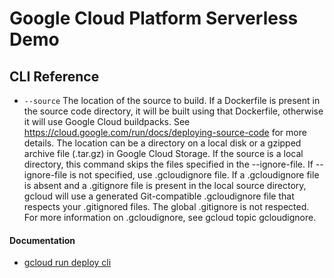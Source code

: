 
# Google Cloud Platform Serverless Demo

## CLI Reference

- `--source`
    The location of the source to build. If a Dockerfile is present in the source code directory, it will be built using that Dockerfile, otherwise it will use Google Cloud buildpacks. See https://cloud.google.com/run/docs/deploying-source-code for more details. The location can be a directory on a local disk or a gzipped archive file (.tar.gz) in Google Cloud Storage. If the source is a local directory, this command skips the files specified in the --ignore-file. If --ignore-file is not specified, use .gcloudignore file. If a .gcloudignore file is absent and a .gitignore file is present in the local source directory, gcloud will use a generated Git-compatible .gcloudignore file that respects your .gitignored files. The global .gitignore is not respected. For more information on .gcloudignore, see gcloud topic gcloudignore.
#### Documentation
- [gcloud run deploy cli](https://cloud.google.com/sdk/gcloud/reference/run/deploy)